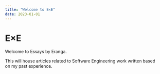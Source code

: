 ```yaml
---
title: "Welcome to E×E"
date: 2023-01-01
---
```


# E×E

Welcome to Essays by Eranga.

This will house articles related to Software Engineering work written based on my past experience.